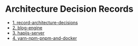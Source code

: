 # Architecture Decision Records

- [1. record-architecture-decisions](0001-record-architecture-decisions.md)
- [2. blog-engine](0002-blog-engine.md)
- [3. hapijs-server](0003-hapijs-server.md)
- [4. yarn-npm-pnpm-and-docker](0004-yarn-npm-pnpm-and-docker.md)
